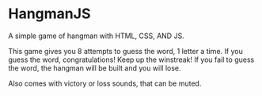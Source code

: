 # HangmanJS
A simple game of hangman with HTML, CSS, AND JS.

This game gives you 8 attempts to guess the word, 1 letter a time.
If you guess the word, congratulations! Keep up the winstreak!
If you fail to guess the word, the hangman will be built and you will lose.

Also comes with victory or loss sounds, that can be muted.

